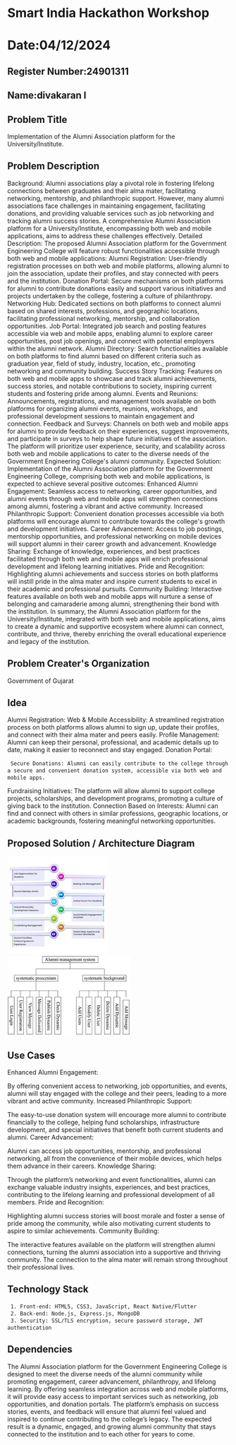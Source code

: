 # Smart India Hackathon Workshop
# Date:04/12/2024
## Register Number:24901311
## Name:divakaran l
## Problem Title
Implementation of the Alumni Association platform for the University/Institute.
## Problem Description
Background: Alumni associations play a pivotal role in fostering lifelong connections between graduates and their alma mater, facilitating networking, mentorship, and philanthropic support. However, many alumni associations face challenges in maintaining engagement, facilitating donations, and providing valuable services such as job networking and tracking alumni success stories. A comprehensive Alumni Association platform for a University/Institute, encompassing both web and mobile applications, aims to address these challenges effectively. Detailed Description: The proposed Alumni Association platform for the Government Engineering College will feature robust functionalities accessible through both web and mobile applications: Alumni Registration: User-friendly registration processes on both web and mobile platforms, allowing alumni to join the association, update their profiles, and stay connected with peers and the institution. Donation Portal: Secure mechanisms on both platforms for alumni to contribute donations easily and support various initiatives and projects undertaken by the college, fostering a culture of philanthropy. Networking Hub: Dedicated sections on both platforms to connect alumni based on shared interests, professions, and geographic locations, facilitating professional networking, mentorship, and collaboration opportunities. Job Portal: Integrated job search and posting features accessible via web and mobile apps, enabling alumni to explore career opportunities, post job openings, and connect with potential employers within the alumni network. Alumni Directory: Search functionalities available on both platforms to find alumni based on different criteria such as graduation year, field of study, industry, location, etc., promoting networking and community building. Success Story Tracking: Features on both web and mobile apps to showcase and track alumni achievements, success stories, and notable contributions to society, inspiring current students and fostering pride among alumni. Events and Reunions: Announcements, registrations, and management tools available on both platforms for organizing alumni events, reunions, workshops, and professional development sessions to maintain engagement and connection. Feedback and Surveys: Channels on both web and mobile apps for alumni to provide feedback on their experiences, suggest improvements, and participate in surveys to help shape future initiatives of the association. The platform will prioritize user experience, security, and scalability across both web and mobile applications to cater to the diverse needs of the Government Engineering College's alumni community. Expected Solution: Implementation of the Alumni Association platform for the Government Engineering College, comprising both web and mobile applications, is expected to achieve several positive outcomes: Enhanced Alumni Engagement: Seamless access to networking, career opportunities, and alumni events through web and mobile apps will strengthen connections among alumni, fostering a vibrant and active community. Increased Philanthropic Support: Convenient donation processes accessible via both platforms will encourage alumni to contribute towards the college's growth and development initiatives. Career Advancement: Access to job postings, mentorship opportunities, and professional networking on mobile devices will support alumni in their career growth and advancement. Knowledge Sharing: Exchange of knowledge, experiences, and best practices facilitated through both web and mobile apps will enrich professional development and lifelong learning initiatives. Pride and Recognition: Highlighting alumni achievements and success stories on both platforms will instill pride in the alma mater and inspire current students to excel in their academic and professional pursuits. Community Building: Interactive features available on both web and mobile apps will nurture a sense of belonging and camaraderie among alumni, strengthening their bond with the institution. In summary, the Alumni Association platform for the University/Institute, integrated with both web and mobile applications, aims to create a dynamic and supportive ecosystem where alumni can connect, contribute, and thrive, thereby enriching the overall educational experience and legacy of the institution.
## Problem Creater's Organization
Government of Gujarat

## Idea
Alumni Registration:
    Web & Mobile Accessibility: A streamlined registration process on both platforms allows alumni to sign up, update their profiles, and connect with their alma mater and peers easily.
    Profile Management: Alumni can keep their personal, professional, and academic details up to date, making it easier to reconnect and stay engaged.
Donation Portal:

     Secure Donations: Alumni can easily contribute to the college through a secure and convenient donation system, accessible via both web and mobile apps.
Fundraising Initiatives: 
     The platform will allow alumni to support college projects, scholarships, and development programs, promoting a culture of giving back to the institution.
Connection Based on Interests:
     Alumni can find and connect with others in similar professions, geographic locations, or academic backgrounds, fostering meaningful networking opportunities.
## Proposed Solution / Architecture Diagram
![alt text](<WhatsApp Image 2024-12-04 at 10.09.58_b17e5d86.jpg>)
![alt text](<WhatsApp Image 2024-12-04 at 10.09.59_dd53ef2c.jpg>)
## Use Cases
Enhanced Alumni Engagement:

By offering convenient access to networking, job opportunities, and events, alumni will stay engaged with the college and their peers, leading to a more vibrant and active community.
Increased Philanthropic Support:

The easy-to-use donation system will encourage more alumni to contribute financially to the college, helping fund scholarships, infrastructure development, and special initiatives that benefit both current students and alumni.
Career Advancement:

Alumni can access job opportunities, mentorship, and professional networking, all from the convenience of their mobile devices, which helps them advance in their careers.
Knowledge Sharing:

Through the platform’s networking and event functionalities, alumni can exchange valuable industry insights, experiences, and best practices, contributing to the lifelong learning and professional development of all members.
Pride and Recognition:

Highlighting alumni success stories will boost morale and foster a sense of pride among the community, while also motivating current students to aspire to similar achievements.
Community Building:

The interactive features available on the platform will strengthen alumni connections, turning the alumni association into a supportive and thriving community. The connection to the alma mater will remain strong throughout their professional lives.

## Technology Stack
     1. Front-end: HTML5, CSS3, JavaScript, React Native/Flutter
     2. Back-end: Node.js, Express.js, MongoDB
     3. Security: SSL/TLS encryption, secure password storage, JWT authentication


## Dependencies

The Alumni Association platform for the Government Engineering College is designed to meet the diverse needs of the alumni community while promoting engagement, career advancement, philanthropy, and lifelong learning. By offering seamless integration across web and mobile platforms, it will provide easy access to important services such as networking, job opportunities, and donation portals. The platform’s emphasis on success stories, events, and feedback will ensure that alumni feel valued and inspired to continue contributing to the college’s legacy. The expected result is a dynamic, engaged, and growing alumni community that stays connected to the institution and to each other for years to come.